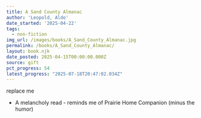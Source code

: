 ```yaml
---
title: A Sand County Almanac
author: 'Leopold, Aldo'
date_started: '2025-04-22'
tags:
  - non-fiction
img_url: /images/books/A_Sand_County_Almanac.jpg
permalink: /books/A_Sand_County_Almanac/
layout: book.njk
date_posted: 2025-04-15T00:00:00.000Z
source: gift
pct_progress: 54
latest_progress: "2025-07-18T20:47:02.034Z"
---
```

replace me

* <span meta="41@2025-07-13T21:11:33.644Z"></span> A melancholy read - reminds me of Prairie Home Companion (minus the humor)

